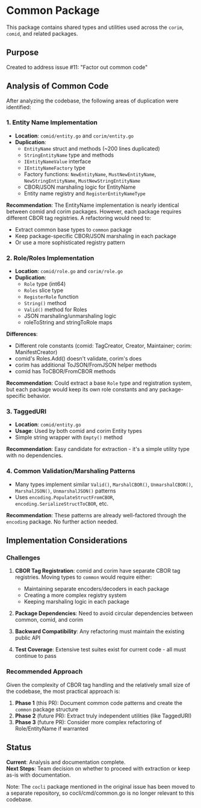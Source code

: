 # Common Package

This package contains shared types and utilities used across the `corim`, `comid`, and related packages.

## Purpose

Created to address issue #11: "Factor out common code"

## Analysis of Common Code

After analyzing the codebase, the following areas of duplication were identified:

### 1. Entity Name Implementation
- **Location**: `comid/entity.go` and `corim/entity.go`
- **Duplication**: 
  - `EntityName` struct and methods (~200 lines duplicated)
  - `StringEntityName` type and methods
  - `IEntityNameValue` interface
  - `IEntityNameFactory` type
  - Factory functions: `NewEntityName`, `MustNewEntityName`, `NewStringEntityName`, `MustNewStringEntityName`
  - CBOR/JSON marshaling logic for EntityName
  - Entity name registry and `RegisterEntityNameType`

**Recommendation**: The EntityName implementation is nearly identical between comid and corim packages. However, each package requires different CBOR tag registries. A refactoring would need to:
- Extract common base types to `common` package
- Keep package-specific CBOR/JSON marshaling in each package
- Or use a more sophisticated registry pattern

### 2. Role/Roles Implementation
- **Location**: `comid/role.go` and `corim/role.go`
- **Duplication**:
  - `Role` type (int64)
  - `Roles` slice type
  - `RegisterRole` function  
  - `String()` method
  - `Valid()` method for Roles
  - JSON marshaling/unmarshaling logic
  - roleToString and stringToRole maps

**Differences**:
- Different role constants (comid: TagCreator, Creator, Maintainer; corim: ManifestCreator)
- comid's Roles.Add() doesn't validate, corim's does
- corim has additional ToJSON/FromJSON helper methods
- comid has ToCBOR/FromCBOR methods

**Recommendation**: Could extract a base `Role` type and registration system, but each package would keep its own role constants and any package-specific behavior.

### 3. TaggedURI
- **Location**: `comid/entity.go`
- **Usage**: Used by both comid and corim Entity types
- Simple string wrapper with `Empty()` method

**Recommendation**: Easy candidate for extraction - it's a simple utility type with no dependencies.

### 4. Common Validation/Marshaling Patterns
- Many types implement similar `Valid()`, `MarshalCBOR()`, `UnmarshalCBOR()`, `MarshalJSON()`, `UnmarshalJSON()` patterns
- Uses `encoding.PopulateStructFromCBOR`, `encoding.SerializeStructToCBOR`, etc.

**Recommendation**: These patterns are already well-factored through the `encoding` package. No further action needed.

## Implementation Considerations

### Challenges
1. **CBOR Tag Registration**: comid and corim have separate CBOR tag registries. Moving types to `common` would require either:
   - Maintaining separate encoders/decoders in each package
   - Creating a more complex registry system
   - Keeping marshaling logic in each package

2. **Package Dependencies**: Need to avoid circular dependencies between common, comid, and corim

3. **Backward Compatibility**: Any refactoring must maintain the existing public API

4. **Test Coverage**: Extensive test suites exist for current code - all must continue to pass

### Recommended Approach

Given the complexity of CBOR tag handling and the relatively small size of the codebase, the most practical approach is:

1. **Phase 1** (this PR): Document common code patterns and create the `common` package structure
2. **Phase 2** (future PR): Extract truly independent utilities (like TaggedURI)
3. **Phase 3** (future PR): Consider more complex refactoring of Role/EntityName if warranted

## Status

**Current**: Analysis and documentation complete.  
**Next Steps**: Team decision on whether to proceed with extraction or keep as-is with documentation.

Note: The `cocli` package mentioned in the original issue has been moved to a separate repository, so cocli/cmd/common.go is no longer relevant to this codebase.
